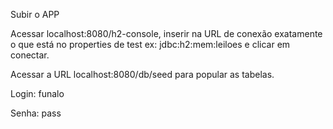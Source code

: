 

Subir o APP

Acessar localhost:8080/h2-console, inserir na URL de conexão exatamente o que está no properties de test ex: jdbc:h2:mem:leiloes e clicar em conectar.

Acessar a URL localhost:8080/db/seed para popular as tabelas.

Login: funalo

Senha: pass